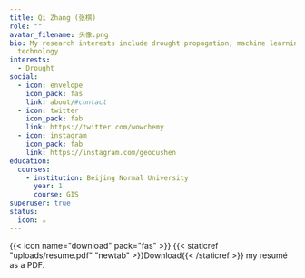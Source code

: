```yaml
---
title: Qi Zhang (张棋)
role: ""
avatar_filename: 头像.png
bio: My research interests include drought propagation, machine learning, GIS
  technology
interests:
  - Drought
social:
  - icon: envelope
    icon_pack: fas
    link: about/#contact
  - icon: twitter
    icon_pack: fab
    link: https://twitter.com/wowchemy
  - icon: instagram
    icon_pack: fab
    link: https://instagram.com/geocushen
education:
  courses:
    - institution: Beijing Normal University
      year: 1
      course: GIS
superuser: true
status:
  icon: ☕️
---
```



{{< icon name="download" pack="fas" >}} {{< staticref "uploads/resume.pdf" "newtab" >}}Download{{< /staticref >}} my resumé as a PDF.